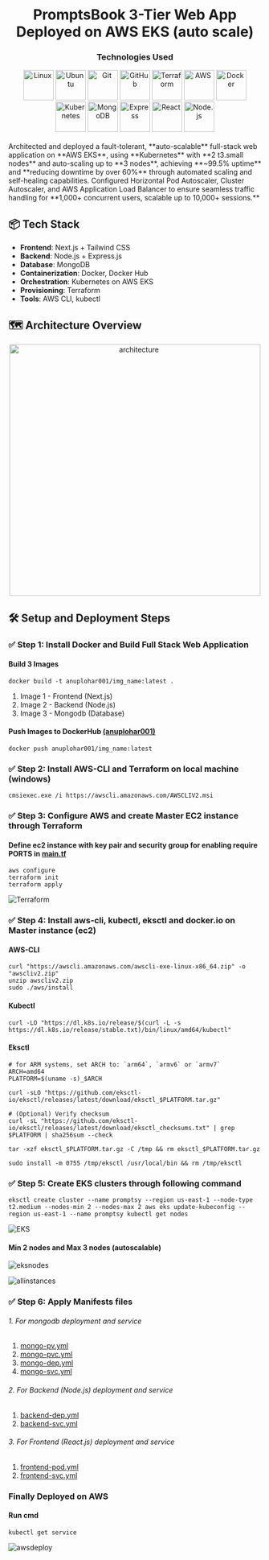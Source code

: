 <div align="center">

# PromptsBook 3-Tier Web App Deployed on AWS EKS (auto scale)

### Technologies Used

<img src="https://raw.githubusercontent.com/devicons/devicon/master/icons/linux/linux-original.svg" alt="Linux" width="60"/>
<img src="./assets/ubuntu.png" alt="Ubuntu" width="60" height="60"/>
<img src="https://raw.githubusercontent.com/devicons/devicon/master/icons/git/git-original.svg" alt="Git" width="60" height="60"/>
<img src="https://raw.githubusercontent.com/devicons/devicon/master/icons/github/github-original.svg" alt="GitHub" width="60" height="60" />
<img src="https://raw.githubusercontent.com/devicons/devicon/master/icons/terraform/terraform-original.svg" alt="Terraform" width="60"/>
<img src="https://raw.githubusercontent.com/devicons/devicon/master/icons/amazonwebservices/amazonwebservices-original-wordmark.svg" alt="AWS" width="60"/>
<img src="https://raw.githubusercontent.com/devicons/devicon/master/icons/docker/docker-original-wordmark.svg" alt="Docker" width="60"/>
<img src="https://raw.githubusercontent.com/devicons/devicon/master/icons/kubernetes/kubernetes-plain-wordmark.svg" alt="Kubernetes" width="60"/>
<img src="https://raw.githubusercontent.com/devicons/devicon/master/icons/mongodb/mongodb-original.svg" alt="MongoDB" width="60"/>
<img src="https://raw.githubusercontent.com/devicons/devicon/master/icons/express/express-original.svg" alt="Express" width="60"/>
<img src="https://raw.githubusercontent.com/devicons/devicon/master/icons/react/react-original.svg" alt="React" width="60"/>
<img src="https://raw.githubusercontent.com/devicons/devicon/master/icons/nodejs/nodejs-original.svg" alt="Node.js" width="60"/>


<br>
</div>
<br>
 Architected and deployed a fault-tolerant, **auto-scalable** full-stack web application on **AWS EKS**, using **Kubernetes** with **2 t3.small nodes** and auto-scaling up to **3 nodes**, achieving **~99.5% uptime** and **reducing downtime by over 60%** through automated scaling and self-healing capabilities. Configured Horizontal Pod Autoscaler, Cluster Autoscaler, and AWS Application Load Balancer to ensure seamless traffic handling for **1,000+ concurrent users, scalable up to 10,000+ sessions.**
<br>

## 📦 Tech Stack

- **Frontend**: Next.js + Tailwind CSS
- **Backend**: Node.js + Express.js
- **Database**: MongoDB
- **Containerization**: Docker, Docker Hub
- **Orchestration**: Kubernetes on AWS EKS
- **Provisioning**: Terraform
- **Tools**: AWS CLI, kubectl

## 🗺️ Architecture Overview
<div align="center">
<img  src="./assets/architecture.png" alt="architecture" width="500"/>
</div>

## 🛠️ Setup and Deployment Steps

### ✅ Step 1: Install Docker and Build Full Stack Web Application

#### Build 3 Images

```
docker build -t anuplohar001/img_name:latest .
```

1. Image 1 - Frontend (Next.js)
2. Image 2 - Backend (Node.js)
3. Image 3 - Mongodb (Database)

#### Push Images to DockerHub [(anuplohar001)](https://hub.docker.com/repositories/anuplohar001)

```
docker push anuplohar001/img_name:latest 
```

### ✅ Step 2: Install AWS-CLI and Terraform on local machine (windows)

```
cmsiexec.exe /i https://awscli.amazonaws.com/AWSCLIV2.msi
```

### ✅ Step 3: Configure AWS and create Master EC2 instance through Terraform

#### Define ec2 instance with key pair and security group for enabling require PORTS in [main.tf](./terraform/main.tf)

```
aws configure
terraform init
terraform apply
```

![Terraform](./assets/terraform-ec2.png)

### ✅ Step 4: Install aws-cli, kubectl, eksctl and docker.io on Master instance (ec2)

#### AWS-CLI

```
curl "https://awscli.amazonaws.com/awscli-exe-linux-x86_64.zip" -o "awscliv2.zip"
unzip awscliv2.zip
sudo ./aws/install
```

#### Kubectl

```
curl -LO "https://dl.k8s.io/release/$(curl -L -s https://dl.k8s.io/release/stable.txt)/bin/linux/amd64/kubectl"
```

#### Eksctl

```
# for ARM systems, set ARCH to: `arm64`, `armv6` or `armv7`
ARCH=amd64
PLATFORM=$(uname -s)_$ARCH

curl -sLO "https://github.com/eksctl-io/eksctl/releases/latest/download/eksctl_$PLATFORM.tar.gz"

# (Optional) Verify checksum
curl -sL "https://github.com/eksctl-io/eksctl/releases/latest/download/eksctl_checksums.txt" | grep $PLATFORM | sha256sum --check

tar -xzf eksctl_$PLATFORM.tar.gz -C /tmp && rm eksctl_$PLATFORM.tar.gz

sudo install -m 0755 /tmp/eksctl /usr/local/bin && rm /tmp/eksctl
```

### ✅ Step 5: Create EKS clusters through following command

```
eksctl create cluster --name promptsy --region us-east-1 --node-type t2.medium --nodes-min 2 --nodes-max 2 aws eks update-kubeconfig --region us-east-1 --name promptsy kubectl get nodes 
```

![EKS](./assets/eksCreation.png)

#### Min 2 nodes and Max 3 nodes (autoscalable)

![eksnodes](./assets/2eksnodes.png)

![allinstances](./assets/allinstances.png)

### ✅ Step 6: Apply Manifests files

###### 1. For mongodb deployment and service

1. [mongo-pv.yml](./Kubernetes/mongo-pv.yml)
2. [mongo-pvc.yml](./Kubernetes/mongo-pvc.yml)
3. [mongo-dep.yml](./Kubernetes/mongo-dep.yml)
4. [mongo-svc.yml](./Kubernetes/mongo-svc.yml)

###### 2. For Backend (Node.js) deployment and service

1. [backend-dep.yml](./Kubernetes/backend-dep.yml)
2. [backend-svc.yml](./Kubernetes/backend-svc.yml)

###### 3. For Frontend (React.js) deployment and service

1. [frontend-pod.yml](./Kubernetes/frontend-pod.yml)
2. [frontend-svc.yml](./Kubernetes/frontend-svc.yml)

### Finally Deployed on AWS

#### Run cmd

```
kubectl get service
```

![awsdeploy](./assets/awsdeploy.png)
